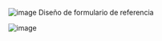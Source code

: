  ![image](https://user-images.githubusercontent.com/82009638/189391391-eb842286-eb44-461c-bd9f-712c2ac228d2.png)
 Diseño de formulario de referencia




![image](https://user-images.githubusercontent.com/82009638/189391719-e1cd7ae6-6cd5-48dc-b214-12ad19516989.png)

